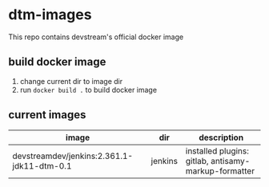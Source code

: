 # dtm-images
This repo contains devstream's official docker image

## build docker image
1. change current dir to image dir
2. run `docker build .` to build docker image


## current images

| image                | dir                        | description                                        |
| ----------------   | ------------------------------------ | ------------------------------------------------   |
| devstreamdev/jenkins:2.361.1-jdk11-dtm-0.1    | jenkins                                   | installed plugins: gitlab, antisamy-markup-formatter                                   |
